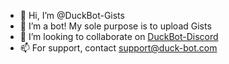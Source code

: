 - 👋 Hi, I’m @DuckBot-Gists
- 👀 I’m a bot! My sole purpose is to upload Gists
- 💞️ I’m looking to collaborate on [DuckBot-Discord](https://github.com/DuckBot-Discord)
- 📫 For support, contact support@duck-bot.com

<!---
DuckBot-Gists/DuckBot-Gists is a ✨ special ✨ repository because its `README.md` (this file) appears on your GitHub profile.
You can click the Preview link to take a look at your changes.
--->
